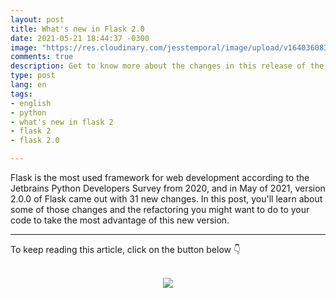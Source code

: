 ```yaml
---
layout: post
title: What's new in Flask 2.0
date: 2021-05-21 18:44:37 -0300
image: "https://res.cloudinary.com/jesstemporal/image/upload/v1640360835/covers/click_to_read_zqslfy.png"
comments: true
description: Get to know more about the changes in this release of the framework
type: post
lang: en
tags:
- english
- python
- what's new in flask 2
- flask 2
- flask 2.0

---
```

Flask is the most used framework for web development according to the Jetbrains Python Developers Survey from 2020, and in May of 2021, version 2.0.0 of Flask came out with 31 new changes. In this post, you'll learn about some of those changes and the refactoring you might want to do to your code to take the most advantage of this new version.

---

To keep reading this article, click on the button below 👇

<br>
<center> <a href="https://auth0.com/blog/whats-new-in-flask-2/"> <img src="/images/keep_reading.png"/> </a> </center>
